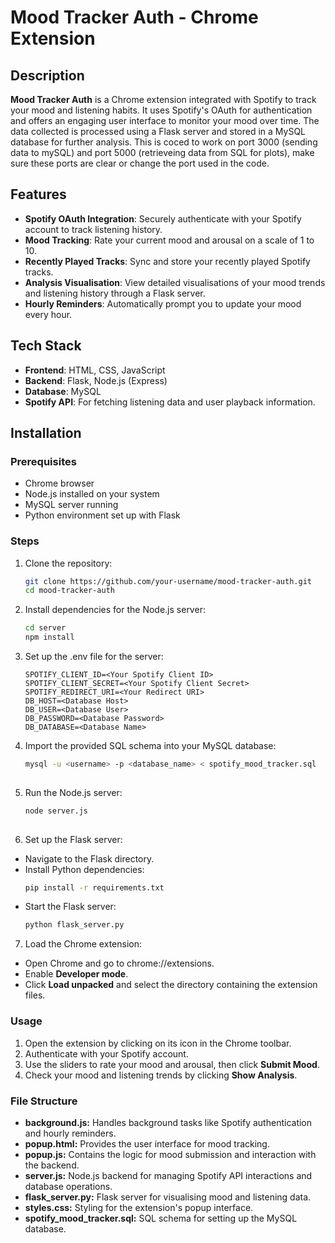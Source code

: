# Mood Tracker Auth - Chrome Extension

## Description

**Mood Tracker Auth** is a Chrome extension integrated with Spotify to track your mood and listening habits. It uses Spotify's OAuth for authentication and offers an engaging user interface to monitor your mood over time. The data collected is processed using a Flask server and stored in a MySQL database for further analysis. This is coced to work on port 3000 (sending data to mySQL) and port 5000 (retrieveing data from SQL for plots), make sure these ports are clear or change the port used in the code. 

## Features

- **Spotify OAuth Integration**: Securely authenticate with your Spotify account to track listening history.
- **Mood Tracking**: Rate your current mood and arousal on a scale of 1 to 10.
- **Recently Played Tracks**: Sync and store your recently played Spotify tracks.
- **Analysis Visualisation**: View detailed visualisations of your mood trends and listening history through a Flask server.
- **Hourly Reminders**: Automatically prompt you to update your mood every hour.

## Tech Stack

- **Frontend**: HTML, CSS, JavaScript
- **Backend**: Flask, Node.js (Express)
- **Database**: MySQL
- **Spotify API**: For fetching listening data and user playback information.

## Installation

### Prerequisites

- Chrome browser
- Node.js installed on your system
- MySQL server running
- Python environment set up with Flask

### Steps

1. Clone the repository:
   ```bash
   git clone https://github.com/your-username/mood-tracker-auth.git
   cd mood-tracker-auth

2. Install dependencies for the Node.js server:
   ```bash
   cd server
   npm install

3. Set up the .env file for the server:
   ```plaintext
   SPOTIFY_CLIENT_ID=<Your Spotify Client ID>
   SPOTIFY_CLIENT_SECRET=<Your Spotify Client Secret>
   SPOTIFY_REDIRECT_URI=<Your Redirect URI>
   DB_HOST=<Database Host>
   DB_USER=<Database User>
   DB_PASSWORD=<Database Password>
   DB_DATABASE=<Database Name>

4. Import the provided SQL schema into your MySQL database:
   ```bash
   mysql -u <username> -p <database_name> < spotify_mood_tracker.sql
     
5. Run the Node.js server:
   ```bash
   node server.js
      
6. Set up the Flask server:
- Navigate to the Flask directory.
- Install Python dependencies:
  ```bash
  pip install -r requirements.txt  
- Start the Flask server:
    ```bash
    python flask_server.py

7. Load the Chrome extension:
- Open Chrome and go to chrome://extensions.
- Enable **Developer mode**.
- Click **Load unpacked** and select the directory containing the extension files.


### Usage
1. Open the extension by clicking on its icon in the Chrome toolbar.
2. Authenticate with your Spotify account.
3. Use the sliders to rate your mood and arousal, then click **Submit Mood**.
4. Check your mood and listening trends by clicking **Show Analysis**.

### File Structure
- **background.js:** Handles background tasks like Spotify authentication and hourly reminders.
- **popup.html:** Provides the user interface for mood tracking.
- **popup.js:** Contains the logic for mood submission and interaction with the backend.
- **server.js:** Node.js backend for managing Spotify API interactions and database operations.
- **flask_server.py:** Flask server for visualising mood and listening data.
- **styles.css:** Styling for the extension's popup interface.
- **spotify_mood_tracker.sql:** SQL schema for setting up the MySQL database.
